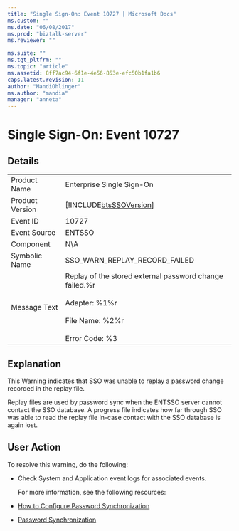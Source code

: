```yaml
---
title: "Single Sign-On: Event 10727 | Microsoft Docs"
ms.custom: ""
ms.date: "06/08/2017"
ms.prod: "biztalk-server"
ms.reviewer: ""

ms.suite: ""
ms.tgt_pltfrm: ""
ms.topic: "article"
ms.assetid: 8ff7ac94-6f1e-4e56-853e-efc50b1fa1b6
caps.latest.revision: 11
author: "MandiOhlinger"
ms.author: "mandia"
manager: "anneta"
---
```

# Single Sign-On: Event 10727
## Details  

|                 |                                                                                                                                          |
|-----------------|------------------------------------------------------------------------------------------------------------------------------------------|
|  Product Name   |                                                        Enterprise Single Sign-On                                                         |
| Product Version |                                        [!INCLUDE[btsSSOVersion](../includes/btsssoversion-md.md)]                                        |
|    Event ID     |                                                                  10727                                                                   |
|  Event Source   |                                                                  ENTSSO                                                                  |
|    Component    |                                                                   N\A                                                                    |
|  Symbolic Name  |                                                      SSO_WARN_REPLAY_RECORD_FAILED                                                       |
|  Message Text   | Replay of the stored external password change failed.%r<br /><br /> Adapter: %1%r<br /><br /> File Name: %2%r<br /><br /> Error Code: %3 |

## Explanation  
 This Warning indicates that SSO was unable to replay a password change recorded in the replay file.  

 Replay files are used by password sync when the ENTSSO server cannot contact the SSO database. A progress file indicates how far through SSO was able to read the replay file in-case contact with the SSO database is again lost.  

## User Action  
 To resolve this warning, do the following:  

- Check System and Application event logs for associated events.  

  For more information, see the following resources:  

- [How to Configure Password Synchronization](../core/how-to-configure-password-synchronization.md)  

- [Password Synchronization](../core/password-synchronization2.md)
